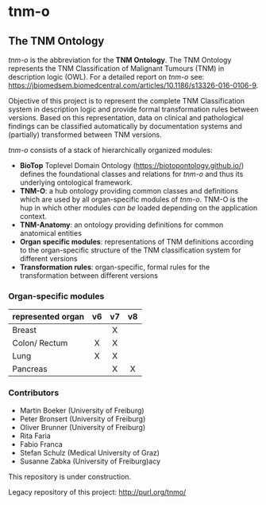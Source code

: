 # tnm-o

## The TNM Ontology

*tnm-o* is the abbreviation for the **TNM Ontology**. The TNM Ontology represents the TNM Classification of Malignant Tumours (TNM) in description logic (OWL). For a detailed report on *tnm-o* see: https://jbiomedsem.biomedcentral.com/articles/10.1186/s13326-016-0106-9. 

Objective of this project is to represent the complete TNM Classification system in description logic and provide formal transformation rules between versions. Based on this representation, data on clinical and pathological findings can be classified automatically by documentation systems and (partially) transformed between TNM versions.

*tnm-o* consists of a stack of hierarchically organized modules:

 * **BioTop** Toplevel Domain Ontology (https://biotopontology.github.io/) defines the foundational classes and relations for *tnm-o* and thus its underlying ontological framework.
 * **TNM-O**: a hub ontology providing common classes and definitions which are used by all organ-specific modules of *tnm-o*.  TNM-O is the hup in which other modules *can be* loaded depending on the application context.
 * **TNM-Anatomy**: an ontology providing definitions for common anatomical entities
 * **Organ specific modules**: representations of TNM definitions according to the organ-specific structure of the TNM classification system for different versions
 * **Transformation rules**: organ-specific, formal rules for the transformation between different versions


### Organ-specific modules 

| represented organ | v6 | v7 | v8 |
| :-----------------|:--:|:--:|:--:|
| Breast            |    | X  |    |
| Colon/ Rectum     | X  | X  |    |
| Lung              | X  | X  |    |
| Pancreas          |    | X  | X  |


### Contributors

 * Martin Boeker (University of Freiburg)
 * Peter Bronsert (University of Freiburg)
 * Oliver Brunner (University of Freiburg)
 * Rita Faria
 * Fabio Franca
 * Stefan Schulz (Medical University of Graz)
 * Susanne Zabka (University of Freiburg)acy
 
 This repository is under construction.
 
 Legacy repository of this project: http://purl.org/tnmo/
